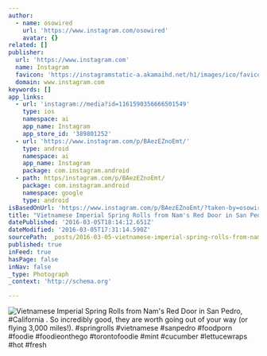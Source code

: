 ```yaml
---
author:
  - name: osowired
    url: 'https://www.instagram.com/osowired'
    avatar: {}
related: []
publisher:
  url: 'https://www.instagram.com'
  name: Instagram
  favicon: 'https://instagramstatic-a.akamaihd.net/h1/images/ico/favicon.ico/7cdab0872b15.ico'
  domain: www.instagram.com
keywords: []
app_links:
  - url: 'instagram://media?id=1161590356666501549'
    type: ios
    namespace: ai
    app_name: Instagram
    app_store_id: '389801252'
  - url: 'https://www.instagram.com/p/BAezEZnoEmt/'
    type: android
    namespace: ai
    app_name: Instagram
    package: com.instagram.android
  - path: https/instagram.com/p/BAezEZnoEmt/
    package: com.instagram.android
    namespace: google
    type: android
isBasedOnUrl: 'https://www.instagram.com/p/BAezEZnoEmt/?taken-by=osowired'
title: "Vietnamese Imperial Spring Rolls from Nam's Red Door in San Pedro, #California . So incredibly good, they are worth going out of your way (or flying 3,000 miles!). #springrolls #vietnamese #sanpedro #foodporn #foodie #foodieonthego #torontofoodie #mint #cucumber #lettucewraps #hot #fresh"
datePublished: '2016-03-05T18:14:12.651Z'
dateModified: '2016-03-05T17:31:14.590Z'
sourcePath: _posts/2016-03-05-vietnamese-imperial-spring-rolls-from-nams-red-door-in-san.md
published: true
inFeed: true
hasPage: false
inNav: false
_type: Photograph
_context: 'http://schema.org'

---
```

![Vietnamese Imperial Spring Rolls from Nam's Red Door in San Pedro&comma; &num;California &period; So incredibly good&comma; they are worth going out of your way &lpar;or flying 3&comma;000 miles&excl;&rpar;&period; &num;springrolls &num;vietnamese &num;sanpedro &num;foodporn &num;foodie &num;foodieonthego &num;torontofoodie &num;mint &num;cucumber &num;lettucewraps &num;hot &num;fresh](https://scontent.cdninstagram.com/t51.2885-15/sh0.08/e35/p640x640/12479491_932623416785571_37744175_n.jpg?ig_cache_key=MTE2MTU5MDM1NjY2NjUwMTU0OQ%3D%3D.2)